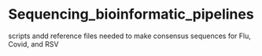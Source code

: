 # Sequencing_bioinformatic_pipelines
 scripts andd reference files needed to make consensus sequences for Flu, Covid, and RSV
